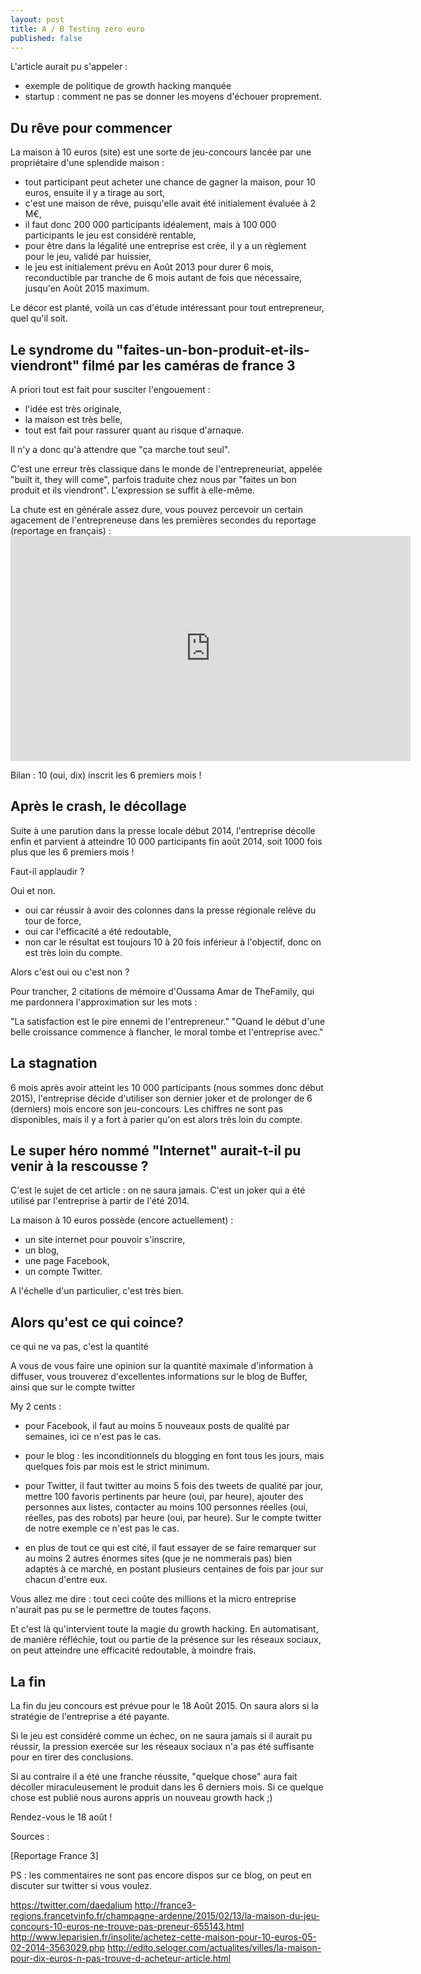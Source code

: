 ```yaml
---
layout: post
title: A / B Testing zero euro
published: false
---
```


L'article aurait pu s'appeler :

 - exemple de politique de growth hacking manquée
 - startup : comment ne pas se donner les moyens d'échouer proprement.

## Du rêve pour commencer

La maison à 10 euros (site) est une sorte de jeu-concours lancée par une propriétaire d'une splendide maison :

- tout participant peut acheter une chance de gagner la maison, pour 10 euros, ensuite il y a tirage au sort,
- c'est une maison de rêve, puisqu'elle avait été initialement évaluée à 2 M€,
- il faut donc 200 000 participants idéalement, mais à 100 000 participants le jeu est considéré rentable,
- pour être dans la légalité une entreprise est crée, il y a un règlement pour le jeu, validé par huissier,
- le jeu est initialement prévu en Août  2013 pour durer 6 mois, reconductible par tranche de 6 mois autant de fois que nécessaire, jusqu'en Août 2015 maximum.

Le décor est planté, voilà un cas d'étude intéressant pour tout entrepreneur, quel qu'il soit.

## Le syndrome du "faites-un-bon-produit-et-ils-viendront" filmé par les caméras de france 3

A priori tout est fait pour susciter l'engouement :

- l'idée est très originale, 
- la maison est très belle,
- tout est fait pour rassurer quant au risque d'arnaque.

Il n'y a donc qu'à attendre que "ça marche tout seul".

C'est une erreur très classique dans le monde de l'entrepreneuriat, appelée "built it, they will come", parfois traduite chez nous par "faites un bon produit et ils viendront". L'expression se suffit à elle-même.

La chute est en générale assez dure, vous pouvez percevoir un certain agacement de l'entrepreneuse dans les premières secondes du reportage (reportage en français) : <iframe frameborder="0" width="640" height="360" src="http://api.dmcloud.net/player/embed/4f3d114d94a6f66945000325/54df2dd894a6f63f02bf938e/bbb6a85045b64793b15431540826072d?exported=1"></iframe>

Bilan : 10 (oui, dix) inscrit les 6 premiers mois !

## Après le crash, le décollage

Suite à une parution dans la presse locale début 2014, l'entreprise décolle enfin et parvient à atteindre 10 000 participants fin août 2014, soit 1000 fois plus que les 6 premiers mois !

Faut-il applaudir ? 

Oui et non. 

- oui car réussir à avoir des colonnes dans la presse régionale relève du tour de force, 
- oui car l'efficacité a été redoutable,
- non car le résultat est toujours 10 à 20 fois inférieur à l'objectif, donc on est très loin du compte.

Alors c'est oui ou c'est non ?

Pour trancher, 2 citations de mémoire d'Oussama Amar de TheFamily, qui me pardonnera l'approximation sur les mots :

"La satisfaction est le pire ennemi de l'entrepreneur."
"Quand le début d'une belle croissance commence à flancher, le moral tombe et l'entreprise avec."

## La stagnation

6 mois après avoir atteint les 10 000 participants (nous sommes donc début 2015), l'entreprise décide d'utiliser son dernier joker et de prolonger de 6 (derniers) mois encore son jeu-concours. Les chiffres ne sont pas disponibles, mais il y a fort à parier qu'on est alors très loin du compte.

## Le super héro nommé "Internet" aurait-t-il pu venir à la rescousse ?

C'est le sujet de cet article : on ne saura jamais. C'est un joker qui a été utilisé par l'entreprise à partir de l'été 2014. 

La maison à 10 euros possède (encore actuellement) :

- un site internet pour pouvoir s'inscrire,
- un blog,
- une page Facebook,
- un compte Twitter.

A l'échelle d'un particulier, c'est très bien.

## Alors qu'est ce qui coince?

ce qui ne va pas, c'est la quantité

A vous de vous faire une opinion sur la quantité maximale d'information à diffuser, vous trouverez d'excellentes informations sur le blog de Buffer, ainsi que sur le compte twitter 

My 2 cents :

- pour Facebook, il faut au moins 5 nouveaux posts de qualité par semaines, ici ce n'est pas le cas.
- pour le blog : les inconditionnels du blogging en font tous les jours, mais quelques fois par mois est le strict minimum.
- pour Twitter, il faut twitter au moins 5 fois des tweets de qualité par jour, mettre 100 favoris pertinents par heure (oui, par heure), ajouter des personnes aux listes, contacter au moins 100 personnes réelles (oui, réelles, pas des robots) par heure (oui, par heure). Sur le compte twitter de notre exemple ce n'est pas le cas.

- en plus de tout ce qui est cité, il faut essayer de se faire remarquer sur au moins 2 autres énormes sites (que je ne nommerais pas) bien adaptés à ce marché, en postant plusieurs centaines de fois par jour sur chacun d'entre eux. 

Vous allez me dire : tout ceci coûte des millions et la micro entreprise n'aurait pas pu se le permettre de toutes façons.

Et c'est là qu'intervient toute la magie du growth hacking. En automatisant, de manière réfléchie, tout ou partie de la présence sur les réseaux sociaux, on peut atteindre une efficacité redoutable, à moindre frais.

## La fin

La fin du jeu concours est prévue pour le 18 Août 2015. On saura alors si la stratégie de l'entreprise a été payante.

Si le jeu est considéré comme un échec, on ne saura jamais si il aurait pu réussir, la pression exercée sur les réseaux sociaux n'a pas été suffisante pour en tirer des conclusions.

Si au contraire il a été une franche réussite, "quelque chose" aura fait décoller miraculeusement le produit dans les 6 derniers mois. Si ce quelque chose est publié nous aurons appris un nouveau growth hack ;)

Rendez-vous le 18 août !

Sources :

[Reportage France 3]

PS : les commentaires ne sont pas encore dispos sur ce blog, on peut en discuter sur twitter si vous voulez.


https://twitter.com/daedalium
http://france3-regions.francetvinfo.fr/champagne-ardenne/2015/02/13/la-maison-du-jeu-concours-10-euros-ne-trouve-pas-preneur-655143.html
http://www.leparisien.fr/insolite/achetez-cette-maison-pour-10-euros-05-02-2014-3563029.php
http://edito.seloger.com/actualites/villes/la-maison-pour-dix-euros-n-pas-trouve-d-acheteur-article.html


